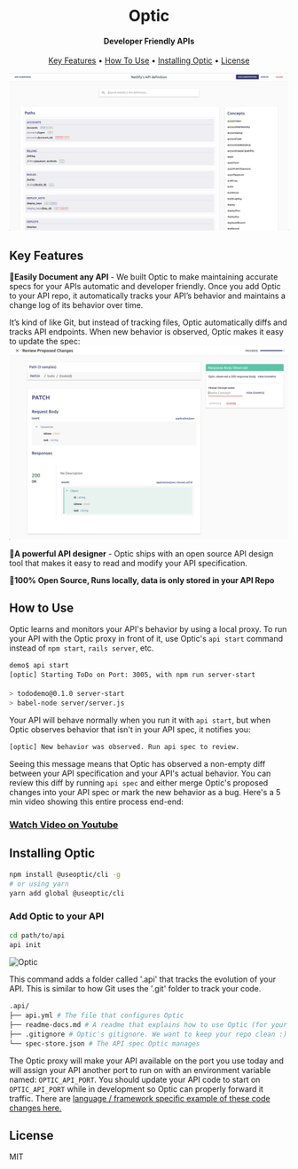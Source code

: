
<h1 align="center">
  <br>
  <a href="https://useoptic.com”><img src="/optic-png.png" alt="Optic" width="200"></a>
  <br>
  Optic
  <br>
</h1>

<h4 align="center">Developer Friendly APIs</h4>

<p align="center">

</p>

<p align="center">
  <a href="#key-features">Key Features</a> •
  <a href="#how-to-use">How To Use</a> •
  <a href="#installing-optic">Installing Optic</a> •
  <a href="#license">License</a>
</p>

![screenshot](webapp/public/netlify.png)

## Key Features
📝**Easily Document any API** - We built Optic to make maintaining accurate specs for your APIs automatic and developer friendly. Once you add Optic to your API repo, it automatically tracks your API’s behavior and maintains a change log of its behavior over time.

It’s kind of like Git, but instead of tracking files, Optic automatically diffs and tracks API endpoints. When new behavior is observed, Optic makes it easy to update the spec: 
![screenshot](webapp/public/changes.png)

🎨**A powerful API designer** - Optic ships with an open source API design tool that makes it easy to read and modify your API specification. 

👋**100% Open Source, Runs locally, data is only stored in your API Repo**

## How to Use
Optic learns and monitors your API's behavior by using a local proxy. To run your API with the Optic proxy in front of it, use Optic's `api start` command instead of `npm start`, `rails server`, etc. 

```bash
demo$ api start
[optic] Starting ToDo on Port: 3005, with npm run server-start

> tododemo@0.1.0 server-start 
> babel-node server/server.js
```
Your API will behave normally when you run it with `api start`, but when Optic observes behavior that isn't in your API spec, it notifies you:
```bash
[optic] New behavior was observed. Run api spec to review.
```
Seeing this message means that Optic has observed a non-empty diff between your API specification and your API's actual behavior. You can review this diff by running `api spec` and either merge Optic's proposed changes into your API spec or mark the new behavior as a bug. Here's a 5 min video showing this entire process end-end:
### [Watch Video on Youtube](https://www.youtube-nocookie.com/embed/WjC4Fqyyi5E)

## Installing Optic
```bash
npm install @useoptic/cli -g
# or using yarn
yarn add global @useoptic/cli
```
### Add Optic to your API

```bash
cd path/to/api
api init
```
<img src="https://dashboard.useoptic.com/init.svg" alt="Optic" width="390">

This command adds a folder called '.api' that tracks the evolution of your API. This is similar to how Git uses the '.git' folder to track your code.

```bash
.api/
├── api.yml # The file that configures Optic
├── readme-docs.md # A readme that explains how to use Optic (for your teammates)
├── .gitignore # Optic's gitignore. We want to keep your repo clean :) 
└── spec-store.json # The API spec Optic manages
```

The Optic proxy will make your API available on the port you use today and will assign your API another port to run on with an environment variable named: `OPTIC_API_PORT`. You should update your API code to start on `OPTIC_API_PORT` while in development so Optic can properly forward it traffic. There are [language / framework specific example of these code changes here.](https://dashboard.useoptic.com) 

## License 
MIT
